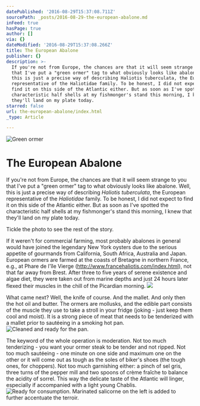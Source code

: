 ```yaml
---
datePublished: '2016-08-29T15:37:08.711Z'
sourcePath: _posts/2016-08-29-the-european-abalone.md
inFeed: true
hasPage: true
author: []
via: {}
dateModified: '2016-08-29T15:37:08.266Z'
title: The European Abalone
publisher: {}
description: >-
  If you're not from Europe, the chances are that it will seem strange to you
  that I've put a "green ormer" tag to what obviously looks like abalone. Well,
  this is just a precise way of describing Haliotis tuberculata, the European
  representative of the Haliotidae family. To be honest, I did not expect to
  find it on this side of the Atlantic either. But as soon as I've spotted the
  characteristic half shells at my fishmonger's stand this morning, I knew that
  they'll land on my plate today.
starred: false
url: the-european-abalone/index.html
_type: Article

---
```

![Green ormer](https://the-grid-user-content.s3-us-west-2.amazonaws.com/1265f8fe-b848-4fc8-b8cd-bfd999065040.jpg)

# The European Abalone

If you're not from Europe, the chances are that it will seem strange to you that I've put a "green ormer" tag to what obviously looks like abalone. Well, this is just a precise way of describing _Haliotis tuberculata_, the European representative of the _Haliotidae_ family. To be honest, I did not expect to find it on this side of the Atlantic either. But as soon as I've spotted the characteristic half shells at my fishmonger's stand this morning, I knew that they'll land on my plate today.

Tickle the photo to see the rest of the story.

If it weren't for commercial farming, most probably abalones in general would have joined the legendary New York oysters due to the serious appetite of gourmands from California, South Africa, Australia and Japan. European ormers are farmed at the coasts of Bretagne in northern France, e.g., at Phare de l'île Vierge (http://www.francehaliotis.com/index.html), not that far away from Brest. After three to five years of serene existence and algae diet, they were taken out from marine depths and just 24 hours later flexed their muscles in the chill of the Picardian morning.
![](https://the-grid-user-content.s3-us-west-2.amazonaws.com/a84126a2-84c2-4a4e-a8f9-6808b6026320.jpg)

What came next? Well, the knife of course. And the mallet. And only then the hot oil and butter. The ormers are mollusks, and the edible part consists of the muscle they use to take a stroll in your fridge (joking - just keep them cool and moist). It is a strong piece of meat that needs to be tenderized with a mallet prior to sautéeing in a smoking hot pan.
![Cleaned and ready for the pan.](https://the-grid-user-content.s3-us-west-2.amazonaws.com/3fedbf5c-5493-4f5f-801d-71f7bdadfb93.jpg)

The keyword of the whole operation is moderation. Not too much tenderizing - you want your ormer steak to be tender and not ripped. Not too much sautéeing - one minute on one side and maximum one on the other or it will come out as tough as the soles of biker's shoes (the tough ones, for choppers). Not too much garnishing either: a pinch of sel gris, three turns of the pepper mill and two spoons of crème fraîche to balance the acidity of sorrel. This way the delicate taste of the Atlantic will linger, especially if accompanied with a light young Chablis.
![Ready for consumption. Marinated salicorne on the left is added to further accentuate the terroir.](https://the-grid-user-content.s3-us-west-2.amazonaws.com/5b1ef4b4-00d4-45f7-9c3e-093a89803e7e.jpg)